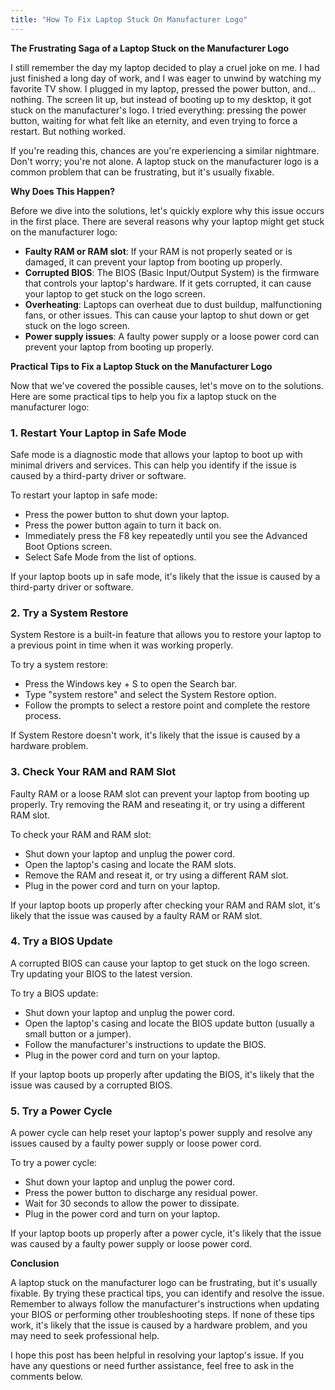 ```yaml
---
title: "How To Fix Laptop Stuck On Manufacturer Logo"
---
```


**The Frustrating Saga of a Laptop Stuck on the Manufacturer Logo**

I still remember the day my laptop decided to play a cruel joke on me. I had just finished a long day of work, and I was eager to unwind by watching my favorite TV show. I plugged in my laptop, pressed the power button, and... nothing. The screen lit up, but instead of booting up to my desktop, it got stuck on the manufacturer's logo. I tried everything: pressing the power button, waiting for what felt like an eternity, and even trying to force a restart. But nothing worked.

If you're reading this, chances are you're experiencing a similar nightmare. Don't worry; you're not alone. A laptop stuck on the manufacturer logo is a common problem that can be frustrating, but it's usually fixable.

**Why Does This Happen?**

Before we dive into the solutions, let's quickly explore why this issue occurs in the first place. There are several reasons why your laptop might get stuck on the manufacturer logo:

*   **Faulty RAM or RAM slot**: If your RAM is not properly seated or is damaged, it can prevent your laptop from booting up properly.
*   **Corrupted BIOS**: The BIOS (Basic Input/Output System) is the firmware that controls your laptop's hardware. If it gets corrupted, it can cause your laptop to get stuck on the logo screen.
*   **Overheating**: Laptops can overheat due to dust buildup, malfunctioning fans, or other issues. This can cause your laptop to shut down or get stuck on the logo screen.
*   **Power supply issues**: A faulty power supply or a loose power cord can prevent your laptop from booting up properly.

**Practical Tips to Fix a Laptop Stuck on the Manufacturer Logo**

Now that we've covered the possible causes, let's move on to the solutions. Here are some practical tips to help you fix a laptop stuck on the manufacturer logo:

### 1.  **Restart Your Laptop in Safe Mode**

Safe mode is a diagnostic mode that allows your laptop to boot up with minimal drivers and services. This can help you identify if the issue is caused by a third-party driver or software.

To restart your laptop in safe mode:

*   Press the power button to shut down your laptop.
*   Press the power button again to turn it back on.
*   Immediately press the F8 key repeatedly until you see the Advanced Boot Options screen.
*   Select Safe Mode from the list of options.

If your laptop boots up in safe mode, it's likely that the issue is caused by a third-party driver or software.

### 2.  **Try a System Restore**

System Restore is a built-in feature that allows you to restore your laptop to a previous point in time when it was working properly.

To try a system restore:

*   Press the Windows key + S to open the Search bar.
*   Type "system restore" and select the System Restore option.
*   Follow the prompts to select a restore point and complete the restore process.

If System Restore doesn't work, it's likely that the issue is caused by a hardware problem.

### 3.  **Check Your RAM and RAM Slot**

Faulty RAM or a loose RAM slot can prevent your laptop from booting up properly. Try removing the RAM and reseating it, or try using a different RAM slot.

To check your RAM and RAM slot:

*   Shut down your laptop and unplug the power cord.
*   Open the laptop's casing and locate the RAM slots.
*   Remove the RAM and reseat it, or try using a different RAM slot.
*   Plug in the power cord and turn on your laptop.

If your laptop boots up properly after checking your RAM and RAM slot, it's likely that the issue was caused by a faulty RAM or RAM slot.

### 4.  **Try a BIOS Update**

A corrupted BIOS can cause your laptop to get stuck on the logo screen. Try updating your BIOS to the latest version.

To try a BIOS update:

*   Shut down your laptop and unplug the power cord.
*   Open the laptop's casing and locate the BIOS update button (usually a small button or a jumper).
*   Follow the manufacturer's instructions to update the BIOS.
*   Plug in the power cord and turn on your laptop.

If your laptop boots up properly after updating the BIOS, it's likely that the issue was caused by a corrupted BIOS.

### 5.  **Try a Power Cycle**

A power cycle can help reset your laptop's power supply and resolve any issues caused by a faulty power supply or loose power cord.

To try a power cycle:

*   Shut down your laptop and unplug the power cord.
*   Press the power button to discharge any residual power.
*   Wait for 30 seconds to allow the power to dissipate.
*   Plug in the power cord and turn on your laptop.

If your laptop boots up properly after a power cycle, it's likely that the issue was caused by a faulty power supply or loose power cord.

**Conclusion**

A laptop stuck on the manufacturer logo can be frustrating, but it's usually fixable. By trying these practical tips, you can identify and resolve the issue. Remember to always follow the manufacturer's instructions when updating your BIOS or performing other troubleshooting steps. If none of these tips work, it's likely that the issue is caused by a hardware problem, and you may need to seek professional help.

I hope this post has been helpful in resolving your laptop's issue. If you have any questions or need further assistance, feel free to ask in the comments below.
